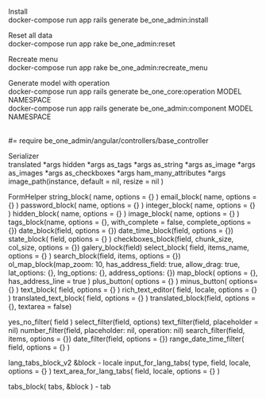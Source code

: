 Install<br/>
docker-compose run app rails generate be_one_admin:install

Reset all data<br/>
docker-compose run app rake be_one_admin:reset

Recreate menu<br/>
docker-compose run app rake be_one_admin:recreate_menu


Generate model with operation<br/>
docker-compose run app rails generate be_one_core:operation MODEL NAMESPACE<br/>
docker-compose run app rails generate be_one_admin:component MODEL NAMESPACE<br/><br/>



#= require be_one_admin/angular/controllers/base_controller


Serializer <br/>
      translated *args
      hidden *args
      as_tags *args
      as_string *args
      as_image *args
      as_images *args
      as_checkboxes *args
      ham_many_attributes *args
      image_path(instance, default = nil, resize = nil )



FormHelper
string_block( name, options = {} )
email_block( name, options = {} )
password_block( name, options = {} )
integer_block( name, options = {} )
hidden_block( name, options = {} )
image_block( name, options = {} )
tags_block(name, options = {}, with_complete = false, complete_options = {})
date_block(field, options = {})
date_time_block(field, options = {})
state_block( field, options = {} )
checkboxes_block(field, chunk_size, col_size, options = {})
galery_block(field)
select_block( field, items_name, options = {} )
search_block(field, items, options = {})
ol_map_block(map_zoom: 10, has_address_field: true, allow_drag: true, lat_options: {}, lng_options: {}, address_options: {})
map_block( options = {}, has_address_line = true )
plus_button( options = {} )
minus_button( options= {} )
text_block( field, options = {} )
rich_text_editor( field, locale, options = {} )
translated_text_block( field, options = {} )
translated_block(field, options = {}, textarea = false)

yes_no_filter( field )
select_filter(field, options)
text_filter(field, placeholder = nil)
number_filter(field, placeholder: nil, operation: nil)
search_filter(field, items, options = {})
date_filter(field, options = {})
range_date_time_filter( field, options = {} )

lang_tabs_block_v2 &block - locale
input_for_lang_tabs( type, field, locale, options = {} )
text_area_for_lang_tabs( field, locale, options = {} )

tabs_block( tabs, &block ) - tab


